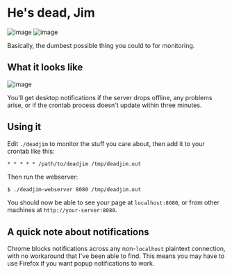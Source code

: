 # He's dead, Jim
![image](https://i.imgflip.com/ihebz.jpg) ![image](https://memegenerator.net/img/instances/65756847/im-sorry-i-cant-hear-you-over-the-sound-of-how-awesome-i-am.jpg)

Basically, the dumbest possible thing you could to for monitoring.

## What it looks like
![image](http://spencertipping.com/deadjim.png)

You'll get desktop notifications if the server drops offline, any problems
arise, or if the crontab process doesn't update within three minutes.

## Using it
Edit `./deadjim` to monitor the stuff you care about, then add it to your
crontab like this:

```crontab
* * * * * /path/to/deadjim /tmp/deadjim.out
```

Then run the webserver:

```sh
$ ./deadjim-webserver 8080 /tmp/deadjim.out
```

You should now be able to see your page at `localhost:8080`, or from other
machines at `http://your-server:8080`.

## A quick note about notifications
Chrome blocks notifications across any non-`localhost` plaintext connection,
with no workaround that I've been able to find. This means you may have to use
Firefox if you want popup notifications to work.
